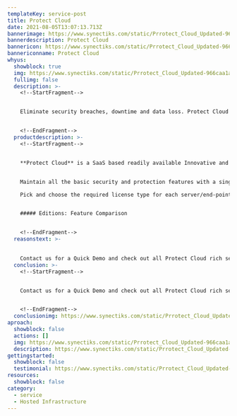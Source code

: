 ```yaml
---
templateKey: service-post
title: Protect Cloud
date: 2021-08-05T13:07:13.713Z
bannerimage: https://www.synectiks.com/static/Prrotect_Cloud_Updated-966caa1a6a1fda77bb8e614f35bf9aea.jpg
bannerdescription: Protect Cloud
bannericon: https://www.synectiks.com/static/Prrotect_Cloud_Updated-966caa1a6a1fda77bb8e614f35bf9aea.jpg
bannericonname: Protect Cloud
whyus:
  showblock: true
  img: https://www.synectiks.com/static/Prrotect_Cloud_Updated-966caa1a6a1fda77bb8e614f35bf9aea.jpg
  fullimg: false
  description: >-
    <!--StartFragment-->


    Eliminate security breaches, downtime and data loss. Protect Cloud is the only solution that natively integrates cloud security, data protection and management to protect endpoints, systems and data. Integration and automation provide unmatched protection, making it simple to manage all the devices in your environment.


    <!--EndFragment-->
  productdescription: >-
    <!--StartFragment-->


    **Protect Cloud** is a SaaS based readily available Innovative and powerful web-based ALL-IN-ONE solution, with one-agent on any given Server/End-point device to serve all Backup & Disaster Recovery needs along with basic necessary features like Anti-Virus, Anti-Malware, vulnerability Assessment, Windows- Patch management, Remote Diagnostic assistance and URL-filtering. All devices in your infrastructure are easily managed from a single web console and well protected to meet all Business continuity, Security, and compliance requirements.


    Maintain all the basic security and protection features with a single solution, and avoid the hassle of purchasing multiple software from vendors and installing multiple agents on the same machine.\

    Pick and choose the required license type for each server/end-point device from the following, mix and match the licenses as needed for each device in your environment:


    ##### Editions: Feature Comparison


    <!--EndFragment-->
  reasonstext: >-
    

    Contact us for a Quick Demo and check out all Protect Cloud rich security features and how to manage all end-devices in an environment using SaaS based readily available web-console.
  conclusion: >-
    <!--StartFragment-->


    Contact us for a Quick Demo and check out all Protect Cloud rich security features and how to manage all end-devices in an environment using SaaS based readily available web-console.


    <!--EndFragment-->
  conclusionimg: https://www.synectiks.com/static/Prrotect_Cloud_Updated-966caa1a6a1fda77bb8e614f35bf9aea.jpg
aproach:
  showblock: false
  actions: []
  img: https://www.synectiks.com/static/Prrotect_Cloud_Updated-966caa1a6a1fda77bb8e614f35bf9aea.jpg
  description: https://www.synectiks.com/static/Prrotect_Cloud_Updated-966caa1a6a1fda77bb8e614f35bf9aea.jpg
gettingstarted:
  showblock: false
  testimonial: https://www.synectiks.com/static/Prrotect_Cloud_Updated-966caa1a6a1fda77bb8e614f35bf9aea.jpg
resources:
  showblock: false
category:
  - service
  - Hosted Infrastructure
---
```

